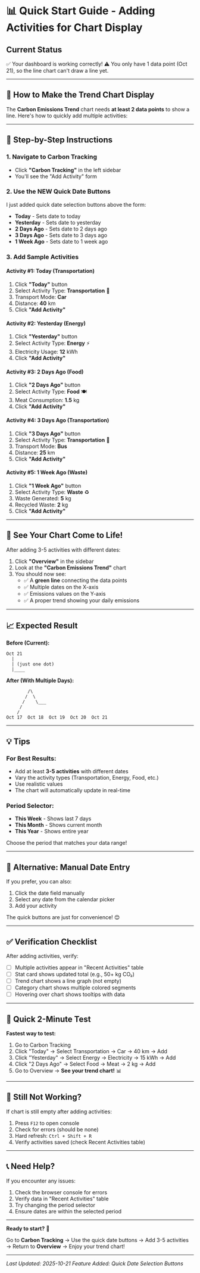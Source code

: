 # 📊 Quick Start Guide - Adding Activities for Chart Display

## Current Status
✅ Your dashboard is working correctly!
⚠️ You only have 1 data point (Oct 21), so the line chart can't draw a line yet.

---

## 🎯 How to Make the Trend Chart Display

The **Carbon Emissions Trend** chart needs **at least 2 data points** to show a line.
Here's how to quickly add multiple activities:

---

## 📝 Step-by-Step Instructions

### 1. Navigate to Carbon Tracking
- Click **"Carbon Tracking"** in the left sidebar
- You'll see the "Add Activity" form

### 2. Use the NEW Quick Date Buttons
I just added quick date selection buttons above the form:
- **Today** - Sets date to today
- **Yesterday** - Sets date to yesterday  
- **2 Days Ago** - Sets date to 2 days ago
- **3 Days Ago** - Sets date to 3 days ago
- **1 Week Ago** - Sets date to 1 week ago

### 3. Add Sample Activities

#### Activity #1: Today (Transportation)
1. Click **"Today"** button
2. Select Activity Type: **Transportation** 🚗
3. Transport Mode: **Car**
4. Distance: **40** km
5. Click **"Add Activity"**

#### Activity #2: Yesterday (Energy)
1. Click **"Yesterday"** button
2. Select Activity Type: **Energy** ⚡
3. Electricity Usage: **12** kWh
4. Click **"Add Activity"**

#### Activity #3: 2 Days Ago (Food)
1. Click **"2 Days Ago"** button
2. Select Activity Type: **Food** 🍽️
3. Meat Consumption: **1.5** kg
4. Click **"Add Activity"**

#### Activity #4: 3 Days Ago (Transportation)
1. Click **"3 Days Ago"** button
2. Select Activity Type: **Transportation** 🚗
3. Transport Mode: **Bus**
4. Distance: **25** km
5. Click **"Add Activity"**

#### Activity #5: 1 Week Ago (Waste)
1. Click **"1 Week Ago"** button
2. Select Activity Type: **Waste** ♻️
3. Waste Generated: **5** kg
4. Recycled Waste: **2** kg
5. Click **"Add Activity"**

---

## 🎉 See Your Chart Come to Life!

After adding 3-5 activities with different dates:

1. Click **"Overview"** in the sidebar
2. Look at the **"Carbon Emissions Trend"** chart
3. You should now see:
   - ✅ A **green line** connecting the data points
   - ✅ Multiple dates on the X-axis
   - ✅ Emissions values on the Y-axis
   - ✅ A proper trend showing your daily emissions

---

## 📈 Expected Result

**Before (Current):**
```
Oct 21
  |
  | (just one dot)
  |____
```

**After (With Multiple Days):**
```
        /\
       /  \
      /    \___
     /
    /
Oct 17  Oct 18  Oct 19  Oct 20  Oct 21
```

---

## 💡 Tips

### For Best Results:
- Add at least **3-5 activities** with different dates
- Vary the activity types (Transportation, Energy, Food, etc.)
- Use realistic values
- The chart will automatically update in real-time

### Period Selector:
- **This Week** - Shows last 7 days
- **This Month** - Shows current month
- **This Year** - Shows entire year

Choose the period that matches your data range!

---

## 🔄 Alternative: Manual Date Entry

If you prefer, you can also:
1. Click the date field manually
2. Select any date from the calendar picker
3. Add your activity

The quick buttons are just for convenience! 😊

---

## ✅ Verification Checklist

After adding activities, verify:
- [ ] Multiple activities appear in "Recent Activities" table
- [ ] Stat card shows updated total (e.g., 50+ kg CO₂)
- [ ] Trend chart shows a line graph (not empty)
- [ ] Category chart shows multiple colored segments
- [ ] Hovering over chart shows tooltips with data

---

## 🎯 Quick 2-Minute Test

**Fastest way to test:**

1. Go to Carbon Tracking
2. Click "Today" → Select Transportation → Car → 40 km → Add
3. Click "Yesterday" → Select Energy → Electricity → 15 kWh → Add
4. Click "2 Days Ago" → Select Food → Meat → 2 kg → Add
5. Go to Overview → **See your trend chart!** 📊

---

## 🐛 Still Not Working?

If chart is still empty after adding activities:
1. Press `F12` to open console
2. Check for errors (should be none)
3. Hard refresh: `Ctrl + Shift + R`
4. Verify activities saved (check Recent Activities table)

---

## 📞 Need Help?

If you encounter any issues:
1. Check the browser console for errors
2. Verify data in "Recent Activities" table
3. Try changing the period selector
4. Ensure dates are within the selected period

---

**Ready to start?** 🚀

Go to **Carbon Tracking** → Use the quick date buttons → Add 3-5 activities → Return to **Overview** → Enjoy your trend chart!

---

*Last Updated: 2025-10-21*
*Feature Added: Quick Date Selection Buttons*
